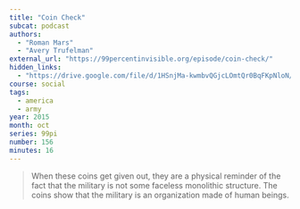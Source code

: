```yaml
---
title: "Coin Check"
subcat: podcast
authors:
  - "Roman Mars"
  - "Avery Trufelman"
external_url: "https://99percentinvisible.org/episode/coin-check/"
hidden_links:
  - "https://drive.google.com/file/d/1HSnjMa-kwmbvQGjcLOmtQr0BqFKpNloN/view?usp=drivesdk"
course: social
tags:
  - america
  - army
year: 2015
month: oct
series: 99pi
number: 156
minutes: 16
---
```


> When these coins get given out, they are a physical reminder of the fact that the military is not some faceless monolithic structure. The coins show that the military is an organization made of human beings.
